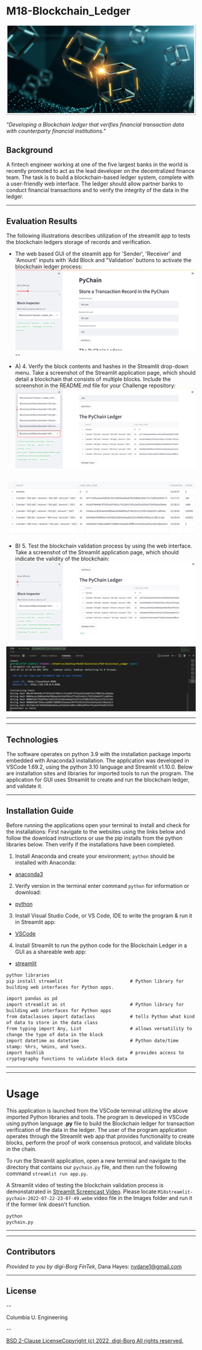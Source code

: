 # M18-Blockchain_Ledger

![M18ReadMeTitle](./Images/M18ReadMe_2022-07-20023454.png)  

*"Developing a Blockchain ledger that verifies financial transaction data with counterparty financial institutions."* 


## Background 

A fintech engineer working at one of the five largest banks in the world is recently promoted to act as the lead developer on the decentralized finance team. The task is to build a blockchain-based ledger system, complete with a user-friendly web interface. The ledger should allow partner banks to conduct financial transactions and to verify the integrity of the data in the ledger.  

---

## Evaluation Results

The following illustrations describes utilization of the streamlit app to tests the blockchain ledgers storage of records and verification. 

* The web based GUI of the steamlit app for 'Sender', 'Receiver' and 'Amount' inputs with 'Add Block and "Validation' buttons to activate the blockchain ledger process:
![StlitUI](Images/M18p1_2022-07-20213046.png) 
--

* A) 4. Verify the block contents and hashes in the Streamlit drop-down menu. Take a screenshot of the Streamlit application page, which should detail a blockchain that consists of multiple blocks. Include the screenshot in the README.md file for your Challenge repository: 
![StlitMultiBlock](Images/M18p2_2022-07-22223220.png)  

![StlitMultiBlock2](Images/M18p3_2022-07-22223918.png)
--
  
* B) 5. Test the blockchain validation process by using the web interface. Take a screenshot of the Streamlit application page, which should indicate the validity of the blockchain:
![StlitValidity](Images/M18p4_2022-07-22223456.png)

![StlitValidity2](Images/M18p5_2022-07-22223622.png) 

___
---
## Technologies

The software operates on python 3.9 with the installation package imports embedded with Anaconda3 installation. The application was developed in VSCode 1.69.2, using the python 3.10 language and Streamlit v1.10.0. Below are installation sites and libraries for imported tools to run the program.  The application for GUI uses Streamlit to create and run the blockchain ledger, and validate it. 


---

## Installation Guide

Before running the applications open your terminal to install and check for the installations: First navigate to the websites using the links below and follow the download instructions or use the pip installs from the python libraries below. Then verify if the installations have been completed. 

1. Install Anaconda and create your environment; `python` should be installed with Anaconda:
* [anaconda3](https://docs.anaconda.com/anaconda/install/windows/e) 

2. Verify version in the terminal enter command `python` for information or download:
* [python](https://www.python.org/downloads/)

3. Install Visual Studio Code, or VS Code, IDE to write the program & run it in Streamlit app: 
* [VSCode](https://code.visualstudio.com/download) 

4. Install Streamlit to run the python code for the Blockchain Ledger in a GUI as a shareable web app: 
* [streamlit](https://docs.streamlit.io/library/get-started/installation)


```
python libraries
pip install streamlit                         # Python library for building web interfaces for Python apps.
```
```
import pandas as pd
import streamlit as st                        # Python library for building web interfaces for Python apps 
from dataclasses import dataclass             # tells Python what kind of data to store in the data class
from typing import Any, List                  # allows versatility to change the type of data in the block  
import datetime as datetime                   # Python date/time stamp: %hrs, %mins, and %secs. 
import hashlib                                # provides access to cryptography functions to validate block data
```
___
---
# Usage

This application is launched from the VSCode terminal utilizing the above imported Python libraries and tools.  The program is developed in VSCode using python language **.py** file to build the Blockchain ledger for transaction verification of the data in the ledger. The user of the program application operates through the Streamlit web app that provides functionality to create blocks, perform the proof of work consensus protocol, and validate blocks in the chain.     

To run the Streamlit application, open a new terminal and navigate to the directory that contains our `pychain.py` file, and then run the following command `streamlit run app.py`.
 
A Streamlit video of testing the blockchain validation process is demonstatrated in 
[Streamlit Screencast Video](Images/M18streamlit-pychain-2022-07-22-23-07-49.webm). Please locate `M18streamlit-pychain-2022-07-22-23-07-49.webm` video file in the Images folder and run it if the former link doesn't function. 


```
python
pychain.py
```
 
___
---
## Contributors

*Provided to you by digi-Borg FinTek*, 
Dana Hayes: nydane1@gmail.com

---

## License 

--

Columbia U. Engineering 

--

[BSD 2-Clause LicenseCopyright (c) 2022, digi-Borg
All rights reserved.](/LICENSE)

